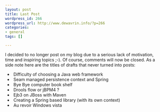 ```yaml
--- 
layout: post
title: Last Post
wordpress_id: 266
wordpress_url: http://www.dewavrin.info/?p=266
categories: 
- general
tags: []

---
```

I decided to no longer post on my blog due to a serious lack of motivation, time and inspiring topics ;-). Of course, comments will now be closed. As a side note here are the titles of drafts that never turned into posts:
-  Difficulty of choosing a Java web framework
-  Seam managed persistence context and Spring
-  Bye Bye computer book shelf
-  Drools flow or jBPM4 ?
-  Ejb3 on JBoss with Maven
-  Creating a Spring based library (with its own context)
-  Au revoir Windows vista
